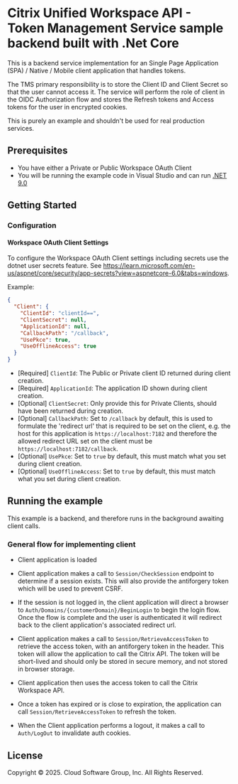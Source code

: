 # Citrix Unified Workspace API - Token Management Service sample backend built with .Net Core

This is a backend service implementation for an Single Page Application (SPA) / Native / Mobile client application that handles tokens.

The TMS primary responsibility is to store the Client ID and Client Secret so that the user cannot access it. The service will perform the role of client in the OIDC Authorization flow and stores the Refresh tokens and Access tokens for the user in encrypted cookies.

This is purely an example and shouldn't be used for real production services.

## Prerequisites

- You have either a Private or Public Workspace OAuth Client
- You will be running the example code in Visual Studio and can run [.NET 9.0](https://dotnet.microsoft.com/en-us/download/dotnet/9.0)

## Getting Started

### Configuration

#### Workspace OAuth Client Settings

To configure the Workspace OAuth Client settings including secrets use the dotnet user secrets feature. See https://learn.microsoft.com/en-us/aspnet/core/security/app-secrets?view=aspnetcore-6.0&tabs=windows.

Example:

```json
{
  "Client": {
    "ClientId": "clientId==",
    "ClientSecret": null,
    "ApplicationId": null,
    "CallbackPath": "/callback",
    "UsePkce": true,
    "UseOfflineAccess": true
  }
}
```

- [Required] `ClientId`: The Public or Private client ID returned during client creation.
- [Required] `ApplicationId`: The application ID shown during client creation.
- [Optional] `ClientSecret`: Only provide this for Private Clients, should have been returned during creation.
- [Optional] `CallbackPath`: Set to `/callback` by default, this is used to formulate the 'redirect url' that is required to be set on the client, e.g. the host for this application is `https://localhost:7182` and therefore the allowed redirect URL set on the client must be `https://localhost:7182/callback`.
- [Optional] `UsePkce`: Set to `true` by default, this must match what you set during client creation.
- [Optional] `UseOfflineAccess`: Set to `true` by default, this must match what you set during client creation.

## Running the example

This example is a backend, and therefore runs in the background awaiting client calls.

### General flow for implementing client

- Client application is loaded

- Client application makes a call to `Session/CheckSession` endpoint to determine if a session exists. This will also provide the antiforgery token which will be used to prevent CSRF.

- If the session is not logged in, the client application will direct a browser to `Auth/Domains/{customerDomain}/BeginLogin` to begin the login flow. Once the flow is complete and the user is authenticated it will redirect back to the client application's associated redirect url.

- Client application makes a call to `Session/RetrieveAccessToken` to retrieve the access token, with an antiforgery token in the header. This token will allow the application to call the Citrix API. The token will be short-lived and should only be stored in secure memory, and not stored in browser storage.

- Client application then uses the access token to call the Citrix Workspace API.

- Once a token has expired or is close to expiration, the application can call `Session/RetrieveAccessToken` to refresh the token.

- When the Client application performs a logout, it makes a call to `Auth/LogOut` to invalidate auth cookies.  

## License

Copyright © 2025. Cloud Software Group, Inc. All Rights Reserved.
